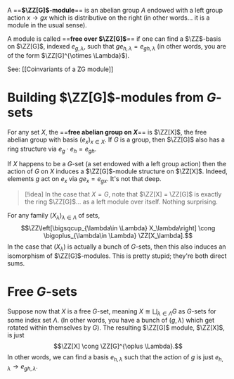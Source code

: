 A ==**$\ZZ[G]$-module**== is an abelian group $A$ endowed with a left group action $x\to gx$ which is distributive on the right (in other words... it is a module in the usual sense).

A module is called ==**free over $\ZZ[G]$**== if one can find a $\ZZ$-basis on $\ZZ[G]$, indexed $e_{g, \lambda}$, such that $ge_{h,\lambda} = e_{gh, \lambda}$ (in other words, you are of the form $\ZZ[G]^{\otimes \Lambda}$).

See: [[Coinvariants of a ZG module]]

# Building $\ZZ[G]$-modules from $G$-sets

For any set $X$, the ==**free abelian group on $X$**== is $\ZZ[X]$, the free abelian group with basis $(e_x)_{x\in X}$. If $G$ is a group, then $\ZZ[G]$ also has a ring structure via $e_g\cdot e_h = e_{gh}$.

If $X$ happens to be a $G$-set (a set endowed with a left group action) then the action of $G$ on $X$ induces a $\ZZ[G]$-module structure on $\ZZ[X]$. Indeed, elements $g$ act on $e_x$ via $ge_x = e_{gx}$. It's not that deep.

>[!idea]
>In the case that $X = G$, note that $\ZZ[X] = \ZZ[G]$ is exactly the ring $\ZZ[G]$... as a left module over itself. Nothing surprising.

For any family $(X_\lambda)_{\lambda\in \Lambda}$ of sets,$$\ZZ\left[\bigsqcup_{\lambda\in \Lambda} X_\lambda\right] \cong \bigoplus_{\lambda\in \Lambda} \ZZ[X_\lambda].$$In the case that $(X_\lambda)$ is actually a bunch of $G$-sets, then this also induces an isomorphism of $\ZZ[G]$-modules. This is pretty stupid; they're both direct sums.

# Free $G$-sets

Suppose now that $X$ is a free $G$-set, meaning $X\cong \bigsqcup_{\lambda \in \Lambda} G$ as $G$-sets for some index set $\Lambda$. (In other words, you have a bunch of $(g, \lambda)$ which get rotated within themselves by $G$). The resulting $\ZZ[G]$ module, $\ZZ[X]$, is just$$\ZZ[X] \cong \ZZ[G]^{\oplus \Lambda}.$$In other words, we can find a basis $e_{h,\lambda}$ such that the action of $g$ is just $e_{h,\lambda}\to e_{gh,\lambda}$.